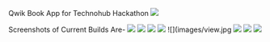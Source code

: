 Qwik Book App for Technohub Hackathon
![](images/qb.png)

Screenshots of Current Builds Are-
![](images/splash.jpg)
![](images/add.jpg)
![](images/delete.jpg)
![](images/qr.jpg)
![](images/view.jpg
![](images/search.jpg)
![](images/login.jpg)
![](images/registerpage.jpg)
